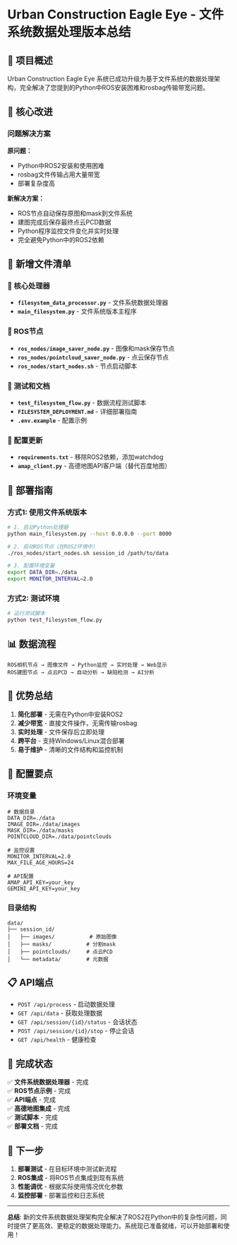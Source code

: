 # Urban Construction Eagle Eye - 文件系统数据处理版本总结

## 🎯 项目概述

Urban Construction Eagle Eye 系统已成功升级为基于文件系统的数据处理架构，完全解决了您提到的Python中ROS安装困难和rosbag传输带宽问题。

## 🔄 核心改进

### 问题解决方案

**原问题：**
- Python中ROS2安装和使用困难
- rosbag文件传输占用大量带宽
- 部署复杂度高

**新解决方案：**
- ROS节点自动保存原图和mask到文件系统
- 建图完成后保存最终点云PCD数据
- Python程序监控文件变化并实时处理
- 完全避免Python中的ROS2依赖

## 📁 新增文件清单

### 🔧 核心处理器
- **`filesystem_data_processor.py`** - 文件系统数据处理器
- **`main_filesystem.py`** - 文件系统版本主程序

### 🤖 ROS节点
- **`ros_nodes/image_saver_node.py`** - 图像和mask保存节点
- **`ros_nodes/pointcloud_saver_node.py`** - 点云保存节点
- **`ros_nodes/start_nodes.sh`** - 节点启动脚本

### 🧪 测试和文档
- **`test_filesystem_flow.py`** - 数据流程测试脚本
- **`FILESYSTEM_DEPLOYMENT.md`** - 详细部署指南
- **`.env.example`** - 配置示例

### 🔧 配置更新
- **`requirements.txt`** - 移除ROS2依赖，添加watchdog
- **`amap_client.py`** - 高德地图API客户端（替代百度地图）

## 🚀 部署指南

### 方式1: 使用文件系统版本

```bash
# 1. 启动Python处理器
python main_filesystem.py --host 0.0.0.0 --port 8000

# 2. 启动ROS节点（在ROS2环境中）
./ros_nodes/start_nodes.sh session_id /path/to/data

# 3. 配置环境变量
export DATA_DIR=./data
export MONITOR_INTERVAL=2.0
```

### 方式2: 测试环境

```bash
# 运行测试脚本
python test_filesystem_flow.py
```

## 📊 数据流程

```
ROS相机节点 → 图像文件 → Python监控 → 实时处理 → Web显示
ROS建图节点 → 点云PCD → 自动分析 → 缺陷检测 → AI分析
```

## 🎯 优势总结

1. **简化部署** - 无需在Python中安装ROS2
2. **减少带宽** - 直接文件操作，无需传输rosbag
3. **实时处理** - 文件保存后立即处理
4. **跨平台** - 支持Windows/Linux混合部署
5. **易于维护** - 清晰的文件结构和监控机制

## 🔧 配置要点

### 环境变量
```env
# 数据目录
DATA_DIR=./data
IMAGE_DIR=./data/images
MASK_DIR=./data/masks
POINTCLOUD_DIR=./data/pointclouds

# 监控设置
MONITOR_INTERVAL=2.0
MAX_FILE_AGE_HOURS=24

# API配置
AMAP_API_KEY=your_key
GEMINI_API_KEY=your_key
```

### 目录结构
```
data/
├── session_id/
│   ├── images/           # 原始图像
│   ├── masks/           # 分割mask
│   ├── pointclouds/     # 点云PCD
│   └── metadata/        # 元数据
```

## 📋 API端点

- `POST /api/process` - 启动数据处理
- `GET /api/data` - 获取处理数据
- `GET /api/session/{id}/status` - 会话状态
- `POST /api/session/{id}/stop` - 停止会话
- `GET /api/health` - 健康检查

## 🎉 完成状态

✅ **文件系统数据处理器** - 完成  
✅ **ROS节点示例** - 完成  
✅ **API端点** - 完成  
✅ **高德地图集成** - 完成  
✅ **测试脚本** - 完成  
✅ **部署文档** - 完成  

## 🚀 下一步

1. **部署测试** - 在目标环境中测试新流程
2. **ROS集成** - 将ROS节点集成到现有系统
3. **性能调优** - 根据实际使用情况优化参数
4. **监控部署** - 部署监控和日志系统

---

**总结**: 新的文件系统数据处理架构完全解决了ROS2在Python中的复杂性问题，同时提供了更高效、更稳定的数据处理能力。系统现已准备就绪，可以开始部署和使用！
